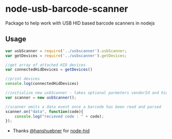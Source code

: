 # node-usb-barcode-scanner
Package to help work with USB HID based barcode scanners in nodejs

## Usage
```javascript
var usbScanner = require('../usbscanner').usbScanner;
var getDevices = require('../usbscanner').getDevices;

//get array of attached HID devices
var connectedHidDevices = getDevices()

//print devices
console.log(connectedHidDevices)

//initialize new usbScanner - takes optional parmeters vendorId and hidMap - check source for details
var scanner = new usbScanner();

//scanner emits a data event once a barcode has been read and parsed
scanner.on("data", function(code){
	console.log("recieved code : " + code);
});

```

* Thanks [@hanshuebner](https://github.com/hanshuebner) for [node-hid](https://github.com/node-hid/node-hid)
